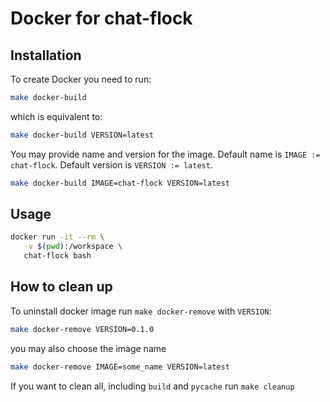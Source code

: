 # Docker for chat-flock

## Installation

To create Docker you need to run:

```bash
make docker-build
```

which is equivalent to:

```bash
make docker-build VERSION=latest
```

You may provide name and version for the image.
Default name is `IMAGE := chat-flock`.
Default version is `VERSION := latest`.

```bash
make docker-build IMAGE=chat-flock VERSION=latest
```

## Usage

```bash
docker run -it --rm \
   -v $(pwd):/workspace \
   chat-flock bash
```

## How to clean up

To uninstall docker image run `make docker-remove` with `VERSION`:

```bash
make docker-remove VERSION=0.1.0
```

you may also choose the image name

```bash
make docker-remove IMAGE=some_name VERSION=latest
```

If you want to clean all, including `build` and `pycache` run `make cleanup`
